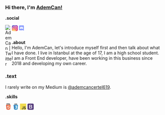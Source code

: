 ### Hi there, I'm [AdemCan!](maintanance) 

**.social**

<a href="https://twitter.com/AdemCan_Bey">
  <img align="left" alt="AdemCan | Twitter" width="21px" src="https://github.com/AdemCanCertel/AdemCanCertel/blob/master/image/twitter.png" />
</a>

<a href="https://www.instagram.com/ademcancrtl/">
  <img align="left" alt="AdemCan | İnstagram" width="21px" src="image/instagram.png" />
</a>

<a href="https://discord.com/users/742038455256612947">
  <img align="left" alt="AdemCan | Discord" width="21px" src="https://github.com/AdemCan0BEY/AdemCan0BEY/blob/master/image/91_Discord_logo_logos-512.webp" />
</a>

<br />
<br />

**.about**<br>
Hello, I'm AdemCan, let's introduce myself first and then talk about what I have done. I live in Istanbul at the age of 17, I am a high school student. I am a Front End developer, have been working in this business since 2018 and developing my own career.

### .text
I rarely write on my Medium is [@ademcancertel619](https://medium.com/@ademcancertel619).<br>

**.skills**  

<code><img height="20" src="https://raw.githubusercontent.com/github/explore/80688e429a7d4ef2fca1e82350fe8e3517d3494d/topics/html/html.png"></code>
<code><img height="20" src="https://raw.githubusercontent.com/github/explore/80688e429a7d4ef2fca1e82350fe8e3517d3494d/topics/css/css.png"></code> 
<code><img height="20" src="https://raw.githubusercontent.com/github/explore/80688e429a7d4ef2fca1e82350fe8e3517d3494d/topics/javascript/javascript.png"></code> 
<code><img height="20" src="https://raw.githubusercontent.com/github/explore/80688e429a7d4ef2fca1e82350fe8e3517d3494d/topics/bootstrap/bootstrap.png"></code>
